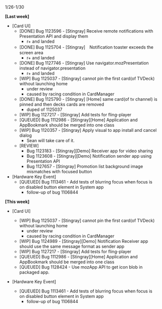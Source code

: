 1/26-1/30

**[Last week]**
* [Card UI]
  * [DONE] Bug 1123596 - [Stingray] Receive remote notifications with Presentation API and display them
    - r+ and landed
  * [DONE] Bug 1125704 - [Stingray]　Notification toaster exceeds the screen area
    - r+ and landed
  * [DONE] Bug 1127746 - [Stingray] Use navigator.mozPresentation instead of navigator.presentation
    - r+ and landed
  * [WIP] Bug 1125037 - [Stingray] cannot pin the first card(of TVDeck) without launching home
    - under review
    - caused by racing condition in CardManager
  * [DONE] Bug 1125790 - [Stingray] [Home] same card(of tv channel) is pinned and then decks cards are removed
    - duped of 1125037
  * [WIP] Bug 1127217 - [Stingray] Add tests for fling-player
  * [QUEUED] Bug 1112986 - [Stingray][Home] Application and AppBookmark should be merged into one class
  * [WIP] Bug 1120357 - [Stingray] Apply visual to app install and cancel dialog
    - Sean will take care of it.
  * [REVIEW]
    - Bug 1123183 - [Stingray][Demo] Receiver app for video sharing
    - Bug 1123608 - [Stingray][Demo] Notification sender app using Presentation API 
    - Bug 1127657 - [Stingray] Promotion list background image mismatches with focused button
* [Hardware Key Event]
  * [QUEUED] Bug 1113461 - Add tests of blurring focus when focus is on disabled button element in System app
    - follow-up of bug 1106844
   
**[This week]**
* [Card UI]
  * [WIP] Bug 1125037 - [Stingray] cannot pin the first card(of TVDeck) without launching home
    - under review
    - caused by racing condition in CardManager
  * [WIP] Bug 1124989 - [Stingray][Demo] Notification Receiver app should use the same message format as sender app
  * [WIP] Bug 1127217 - [Stingray] Add tests for fling-player
  * [QUEUED] Bug 1112986 - [Stingray][Home] Application and AppBookmark should be merged into one class
  * [QUEUED] Bug 1128424 - Use mozApp API to get icon blob in packaged app.

* [Hardware Key Event]
  * [QUEUED] Bug 1113461 - Add tests of blurring focus when focus is on disabled button element in System app
    - follow-up of bug 1106844
